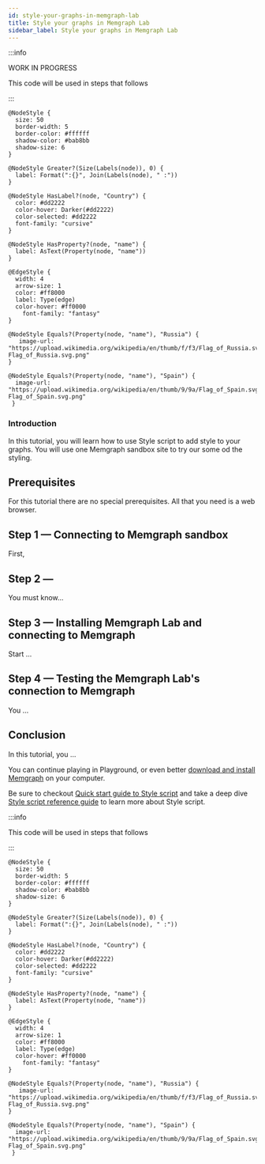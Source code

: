 ```yaml
---
id: style-your-graphs-in-memgraph-lab
title: Style your graphs in Memgraph Lab
sidebar_label: Style your graphs in Memgraph Lab
---
```


:::info

WORK IN PROGRESS

This code will be used in steps that follows 

:::

```
@NodeStyle {
  size: 50
  border-width: 5
  border-color: #ffffff
  shadow-color: #bab8bb
  shadow-size: 6
}

@NodeStyle Greater?(Size(Labels(node)), 0) {
  label: Format(":{}", Join(Labels(node), " :"))
}

@NodeStyle HasLabel?(node, "Country") {
  color: #dd2222
  color-hover: Darker(#dd2222)
  color-selected: #dd2222
  font-family: "cursive"
}

@NodeStyle HasProperty?(node, "name") {
  label: AsText(Property(node, "name"))
}

@EdgeStyle {
  width: 4
  arrow-size: 1
  color: #ff8000
  label: Type(edge)
  color-hover: #ff0000
    font-family: "fantasy"
}

@NodeStyle Equals?(Property(node, "name"), "Russia") {
   image-url: "https://upload.wikimedia.org/wikipedia/en/thumb/f/f3/Flag_of_Russia.svg/320px-Flag_of_Russia.svg.png"
}

@NodeStyle Equals?(Property(node, "name"), "Spain") {
  image-url: "https://upload.wikimedia.org/wikipedia/en/thumb/9/9a/Flag_of_Spain.svg/320px-Flag_of_Spain.svg.png"
 }
 ```

### Introduction

In this tutorial, you will learn how to use Style script to add style to your graphs. You will use one Memgraph sandbox site to try our some od the styling.


## Prerequisites

For this tutorial there are no special prerequisites. All that you need is a web browser.


## Step 1 — Connecting to Memgraph sandbox

First, 

## Step 2 — 

You must know...

## Step 3 — Installing Memgraph Lab and connecting to Memgraph

Start ...

## Step 4 — Testing the Memgraph Lab's connection to Memgraph

You ...

## Conclusion

In this tutorial, you ... 

You can continue playing in Playground, or even better  [download and install Memgraph](/docs/memgraph/installation) on your computer.

Be sure to checkout [Quick start guide to Style script](/docs/memgraph-lab/style-script/quick-start) and take a deep dive [Style script reference guide](http://localhost:3000/docs/memgraph-lab/style-script/reference-guide) to learn more about Style script.


:::info

This code will be used in steps that follows 

:::

```
@NodeStyle {
  size: 50
  border-width: 5
  border-color: #ffffff
  shadow-color: #bab8bb
  shadow-size: 6
}

@NodeStyle Greater?(Size(Labels(node)), 0) {
  label: Format(":{}", Join(Labels(node), " :"))
}

@NodeStyle HasLabel?(node, "Country") {
  color: #dd2222
  color-hover: Darker(#dd2222)
  color-selected: #dd2222
  font-family: "cursive"
}

@NodeStyle HasProperty?(node, "name") {
  label: AsText(Property(node, "name"))
}

@EdgeStyle {
  width: 4
  arrow-size: 1
  color: #ff8000
  label: Type(edge)
  color-hover: #ff0000
    font-family: "fantasy"
}

@NodeStyle Equals?(Property(node, "name"), "Russia") {
   image-url: "https://upload.wikimedia.org/wikipedia/en/thumb/f/f3/Flag_of_Russia.svg/320px-Flag_of_Russia.svg.png"
}

@NodeStyle Equals?(Property(node, "name"), "Spain") {
  image-url: "https://upload.wikimedia.org/wikipedia/en/thumb/9/9a/Flag_of_Spain.svg/320px-Flag_of_Spain.svg.png"
 }
 ```